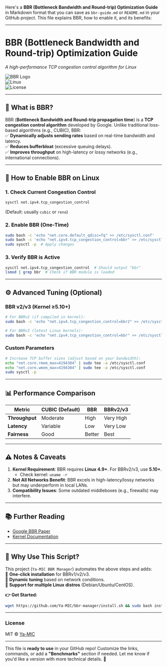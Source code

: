Here's a **BBR (Bottleneck Bandwidth and Round-trip) Optimization Guide** in Markdown format that you can save as `bbr-guide.md` or `README.md` in your GitHub project. This file explains BBR, how to enable it, and its benefits:

---

# **BBR (Bottleneck Bandwidth and Round-trip) Optimization Guide**  
*A high-performance TCP congestion control algorithm for Linux*  

![BBR Logo](https://img.shields.io/badge/BBR-Optimized-green)  
![Linux](https://img.shields.io/badge/OS-Linux-blue)  
![License](https://img.shields.io/badge/License-MIT-orange)  

---

## **📌 What is BBR?**  
BBR (**Bottleneck Bandwidth and Round-trip propagation time**) is a **TCP congestion control algorithm** developed by Google. Unlike traditional loss-based algorithms (e.g., CUBIC), BBR:  
✅ **Dynamically adjusts sending rates** based on real-time bandwidth and latency.  
✅ **Reduces bufferbloat** (excessive queuing delays).  
✅ **Improves throughput** on high-latency or lossy networks (e.g., international connections).  

---

## **🚀 How to Enable BBR on Linux**  

### **1. Check Current Congestion Control**  
```bash
sysctl net.ipv4.tcp_congestion_control
```
(Default: usually `cubic` or `reno`)

### **2. Enable BBR (One-Time)**  
```bash
sudo bash -c 'echo "net.core.default_qdisc=fq" >> /etc/sysctl.conf'
sudo bash -c 'echo "net.ipv4.tcp_congestion_control=bbr" >> /etc/sysctl.conf'
sudo sysctl -p  # Apply changes
```

### **3. Verify BBR is Active**  
```bash
sysctl net.ipv4.tcp_congestion_control  # Should output "bbr"
lsmod | grep bbr  # Check if BBR module is loaded
```

---

## **⚙️ Advanced Tuning (Optional)**  
### **BBR v2/v3 (Kernel ≥5.10+)**  
```bash
# For BBRv2 (if compiled in kernel):
sudo bash -c 'echo "net.ipv4.tcp_congestion_control=bbr2" >> /etc/sysctl.conf'

# For BBRv3 (latest Linux kernels):
sudo bash -c 'echo "net.ipv4.tcp_congestion_control=bbr" >> /etc/sysctl.conf'
```

### **Custom Parameters**  
```bash
# Increase TCP buffer sizes (adjust based on your bandwidth):
echo "net.core.rmem_max=4194304" | sudo tee -a /etc/sysctl.conf
echo "net.core.wmem_max=4194304" | sudo tee -a /etc/sysctl.conf
sudo sysctl -p
```

---

## **📊 Performance Comparison**  
| **Metric**       | **CUBIC (Default)** | **BBR** | **BBRv2/v3** |  
|------------------|---------------------|---------|--------------|  
| **Throughput**  | Moderate            | High    | Very High    |  
| **Latency**     | Variable            | Low     | Very Low     |  
| **Fairness**    | Good                | Better  | Best         |  

---

## **⚠️ Notes & Caveats**  
1. **Kernel Requirement**: BBR requires **Linux 4.9+**. For BBRv2/v3, use **5.10+**.  
   - Check kernel: `uname -r`  
2. **Not All Networks Benefit**: BBR excels in high-latency/lossy networks but may underperform in local LANs.  
3. **Compatibility Issues**: Some outdated middleboxes (e.g., firewalls) may interfere.  

---

## **📚 Further Reading**  
- [Google BBR Paper](https://research.google/pubs/pub45646/)  
- [Kernel Documentation](https://www.kernel.org/doc/Documentation/networking/ip-sysctl.txt)  

---

## **🎯 Why Use This Script?**  
This project (`Ya-MIC BBR Manager`) automates the above steps and adds:  
🔹 **One-click installation** for BBRv1/v2/v3.  
🔹 **Dynamic tuning** based on network conditions.  
🔹 **Support for multiple Linux distros** (Debian/Ubuntu/CentOS).  

**👉 Get Started:**  
```bash
wget https://github.com/Ya-MIC/bbr-manager/install.sh && sudo bash install.sh
```

---

### **License**  
MIT © [Ya-MIC](https://github.com/Ya-MIC)  

---

This file is **ready to use** in your GitHub repo! Customize the links, commands, or add a **"Benchmarks"** section if needed. Let me know if you'd like a version with more technical details. 🚀
